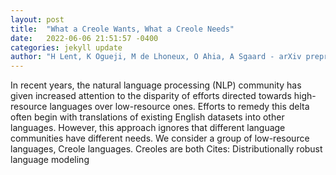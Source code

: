 ```yaml
---
layout: post
title:  "What a Creole Wants, What a Creole Needs"
date:   2022-06-06 21:51:57 -0400
categories: jekyll update
author: "H Lent, K Ogueji, M de Lhoneux, O Ahia, A Sgaard - arXiv preprint arXiv:2206.00437, 2022"
---
```

In recent years, the natural language processing (NLP) community has given increased attention to the disparity of efforts directed towards high-resource languages over low-resource ones. Efforts to remedy this delta often begin with translations of existing English datasets into other languages. However, this approach ignores that different language communities have different needs. We consider a group of low-resource languages, Creole languages. Creoles are both 
Cites: Distributionally robust language modeling